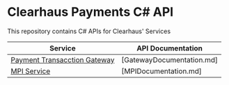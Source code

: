 # Clearhaus Payments C# API

This repository contains C# APIs for Clearhaus' Services


| Service     | API Documentation |
| ----------- | ----------------- |
| [Payment Transacction Gateway](https://docs.gateway.clearhaus.com) | [GatewayDocumentation.md] |
| [MPI Service](https://docs.3dsecure.io) | [MPIDocumentation.md] |
